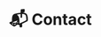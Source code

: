 ---
# An instance of the Contact widget.
# Documentation: https://sourcethemes.com/academic/docs/page-builder/
widget: contact

# This file represents a page section.
headless: true

# Order that this section appears on the page.
weight: 8

title: "📬 Contact"
subtitle:

content:
  email: "contact@physichemically.com"	  
  contact_links:
    - icon: "twitter"
      icon_pack: "fab"
      name: "Follow us on Twitter"
      link: "https://twitter.com/fqmente"
    - icon: "instagram"
      icon_pack: "fab"
      name: "Follow us on Instagram"
      link: "https://www.instagram.com/fisiquimicamente/"
    - icon: "pinterest"
      icon_pack: "fab"
      name: "Follow us on Pinterest"
      link: "https://www.pinterest.es/fisiquimicamente/"
    - icon: telegram
      icon_pack: fab
      name: "Subscribe to the Telegram channel"
      link: "https://t.me/fisiquimicamente"      
    - icon: "discord"
      icon_pack: "fab"
      name: "Join the Discord server"
      link: "https://discord.gg/kJqPqTJ"    

  # Automatically link email and phone or display as text?
  autolink: true
  
  # Email form provider
  form:
    provider: netlify    
    netlify:
      # Enable CAPTCHA challenge to reduce spam?
      captcha: true
      success_url: /thank-you
      attachments: true
  
design:
  columns: '1'
  background:
    # color: "#FFFFF8"

advanced:
  css_style: "padding-bottom: 0px;"	
---